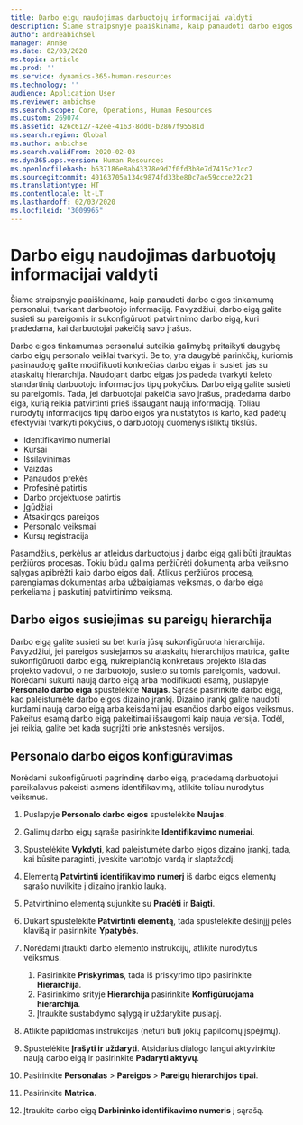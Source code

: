 ```yaml
---
title: Darbo eigų naudojimas darbuotojų informacijai valdyti
description: Šiame straipsnyje paaiškinama, kaip panaudoti darbo eigos tinkamumą personalui, tvarkant darbuotojo informaciją. Pavyzdžiui, darbo eigą galite susieti su pareigomis ir sukonfigūruoti patvirtinimo darbo eigą, kuri pradedama, kai darbuotojai pakeičią savo įrašus.
author: andreabichsel
manager: AnnBe
ms.date: 02/03/2020
ms.topic: article
ms.prod: ''
ms.service: dynamics-365-human-resources
ms.technology: ''
audience: Application User
ms.reviewer: anbichse
ms.search.scope: Core, Operations, Human Resources
ms.custom: 269074
ms.assetid: 426c6127-42ee-4163-8dd0-b2867f95581d
ms.search.region: Global
ms.author: anbichse
ms.search.validFrom: 2020-02-03
ms.dyn365.ops.version: Human Resources
ms.openlocfilehash: b637186e8ab43378e9d7f0fd3b8e7d7415c21cc2
ms.sourcegitcommit: 40163705a134c9874fd33be80c7ae59ccce22c21
ms.translationtype: HT
ms.contentlocale: lt-LT
ms.lasthandoff: 02/03/2020
ms.locfileid: "3009965"
---
```

# <a name="use-workflows-to-manage-employee-information"></a>Darbo eigų naudojimas darbuotojų informacijai valdyti

Šiame straipsnyje paaiškinama, kaip panaudoti darbo eigos tinkamumą personalui, tvarkant darbuotojo informaciją. Pavyzdžiui, darbo eigą galite susieti su pareigomis ir sukonfigūruoti patvirtinimo darbo eigą, kuri pradedama, kai darbuotojai pakeičią savo įrašus.

Darbo eigos tinkamumas personalui suteikia galimybę pritaikyti daugybę darbo eigų personalo veiklai tvarkyti. Be to, yra daugybė parinkčių, kuriomis pasinaudoję galite modifikuoti konkrečias darbo eigas ir susieti jas su ataskaitų hierarchija. Naudojant darbo eigas jos padeda tvarkyti keleto standartinių darbuotojo informacijos tipų pokyčius. Darbo eigą galite susieti su pareigomis. Tada, jei darbuotojai pakeičia savo įrašus, pradedama darbo eiga, kurią reikia patvirtinti prieš išsaugant naują informaciją. Toliau nurodytų informacijos tipų darbo eigos yra nustatytos iš karto, kad padėtų efektyviai tvarkyti pokyčius, o darbuotojų duomenys išliktų tikslūs.

-   Identifikavimo numeriai
-   Kursai
-   Išsilavinimas
-   Vaizdas
-   Panaudos prekės
-   Profesinė patirtis
-   Darbo projektuose patirtis
-   Įgūdžiai
-   Atsakingos pareigos
-   Personalo veiksmai
-   Kursų registracija

Pasamdžius, perkėlus ar atleidus darbuotojus į darbo eigą gali būti įtrauktas peržiūros procesas. Tokiu būdu galima peržiūrėti dokumentą arba veiksmo sąlygas apibrėžti kaip darbo eigos dalį. Atlikus peržiūros procesą, parengiamas dokumentas arba užbaigiamas veiksmas, o darbo eiga perkeliama į paskutinį patvirtinimo veiksmą.

## <a name="associate-a-workflow-with-a-position-hierarchy"></a>Darbo eigos susiejimas su pareigų hierarchija
Darbo eigą galite susieti su bet kuria jūsų sukonfigūruota hierarchija. Pavyzdžiui, jei pareigos susiejamos su ataskaitų hierarchijos matrica, galite sukonfigūruoti darbo eigą, nukreipiančią konkretaus projekto išlaidas projekto vadovui, o ne darbuotojo, susieto su tomis pareigomis, vadovui. Norėdami sukurti naują darbo eigą arba modifikuoti esamą, puslapyje **Personalo darbo eiga** spustelėkite **Naujas**. Sąraše pasirinkite darbo eigą, kad paleistumėte darbo eigos dizaino įrankį. Dizaino įrankį galite naudoti kurdami naują darbo eigą arba keisdami jau esančios darbo eigos veiksmus. Pakeitus esamą darbo eigą pakeitimai išsaugomi kaip nauja versija. Todėl, jei reikia, galite bet kada sugrįžti prie ankstesnės versijos.

## <a name="configure-a-human-resources-workflow"></a>Personalo darbo eigos konfigūravimas
Norėdami sukonfigūruoti pagrindinę darbo eigą, pradedamą darbuotojui pareikalavus pakeisti asmens identifikavimą, atlikite toliau nurodytus veiksmus.

1.  Puslapyje **Personalo darbo eigos** spustelėkite **Naujas**.
2.  Galimų darbo eigų sąraše pasirinkite **Identifikavimo numeriai**.
3.  Spustelėkite **Vykdyti**, kad paleistumėte darbo eigos dizaino įrankį, tada, kai būsite paraginti, įveskite vartotojo vardą ir slaptažodį.
4.  Elementą **Patvirtinti identifikavimo numerį** iš darbo eigos elementų sąrašo nuvilkite į dizaino įrankio lauką.
5.  Patvirtinimo elementą sujunkite su **Pradėti** ir **Baigti**.
6.  Dukart spustelėkite **Patvirtinti elementą**, tada spustelėkite dešinįjį pelės klavišą ir pasirinkite **Ypatybės**.
7.  Norėdami įtraukti darbo elemento instrukcijų, atlikite nurodytus veiksmus.
    1.  Pasirinkite **Priskyrimas**, tada iš priskyrimo tipo pasirinkite **Hierarchija**.
    2.  Pasirinkimo srityje **Hierarchija** pasirinkite **Konfigūruojama hierarchija**.
    3.  Įtraukite sustabdymo sąlygą ir uždarykite puslapį.

8.  Atlikite papildomas instrukcijas (neturi būti jokių papildomų įspėjimų).
9.  Spustelėkite **Įrašyti ir uždaryti**. Atsidarius dialogo langui aktyvinkite naują darbo eigą ir pasirinkite **Padaryti aktyvų**.
10. Pasirinkite **Personalas** &gt; **Pareigos** &gt; **Pareigų hierarchijos tipai**.
11. Pasirinkite **Matrica**.
12. Įtraukite darbo eigą **Darbininko identifikavimo numeris** į sąrašą.




